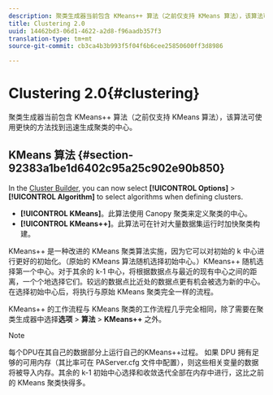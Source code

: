 ```yaml
---
description: 聚类生成器当前包含 KMeans++ 算法（之前仅支持 KMeans 算法），该算法可使用更快的方法找到迅速生成聚类的中心。
title: Clustering 2.0
uuid: 14462bd3-06d1-4622-a2d8-f96aadb357f3
translation-type: tm+mt
source-git-commit: cb3ca4b3b993f5f04f6b6cee25850600ff3d8986

---
```



# Clustering 2.0{#clustering}

聚类生成器当前包含 KMeans++ 算法（之前仅支持 KMeans 算法），该算法可使用更快的方法找到迅速生成聚类的中心。

## KMeans 算法 {#section-92383a1be1d6402c95a25c902e90b850}

In the [Cluster Builder](https://docs.adobe.com/help/en/data-workbench/using/client/analysis-visualizations/visitor-cluster/c-visitor-cluster.html), you can now select **[!UICONTROL Options]** > **[!UICONTROL Algorithm]** to select algorithms when defining clusters.

* **[!UICONTROL KMeans]**。此算法使用 Canopy 聚类来定义聚类的中心。
* **[!UICONTROL KMeans++]**。此算法可在针对大量数据集运行时加快聚类构建。

<!-- <a id="section_8193A6D60C5540BB985085BE670B4544"></a> -->

KMeans++ 是一种改进的 KMeans 聚类算法实施，因为它可以对初始的 k 中心进行更好的初始化。（原始的 KMeans 算法随机选择初始中心。）KMeans++ 随机选择第一个中心。对于其余的 k-1 中心，将根据数据点与最近的现有中心之间的距离，一个个地选择它们。较远的数据点比近处的数据点更有机会被选为新的中心。在选择初始中心后，将执行与原始 KMeans 聚类完全一样的流程。

KMeans++ 的工作流程与 KMeans 聚类的工作流程几乎完全相同，除了需要在聚类生成器中选择&#x200B;**选项** > **算法** > **KMeans++** 之外。

>[!NOTE]
>
>每个DPU在其自己的数据部分上运行自己的KMeans++过程。 如果 DPU 拥有足够的可用内存（其比率可在 PAServer.cfg 文件中配置），则这些相关变量的数据将被导入内存。其余的 k-1 初始中心选择和收敛迭代全部在内存中进行，这比之前的 KMeans 聚类快得多。

